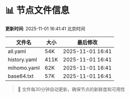 # 📊 节点文件信息

**更新时间**: 2025-11-01 16:41:41 北京时间

| 文件名 | 大小 | 最后修改 |
|--------|------|----------|
| all.yaml | 54K | 2025-11-01 16:41 |
| history.yaml | 411K | 2025-11-01 16:41 |
| mihomo.yaml | 62K | 2025-11-01 16:41 |
| base64.txt | 57K | 2025-11-01 16:41 |

> 🔄 文件每30分钟自动更新，确保节点的新鲜度和可用性
